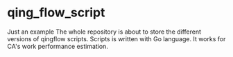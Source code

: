 # qing_flow_script
Just an example
The whole repository is about to store the different versions of qingflow scripts.
Scripts is written with Go language.
It works for CA's work performance estimation.

